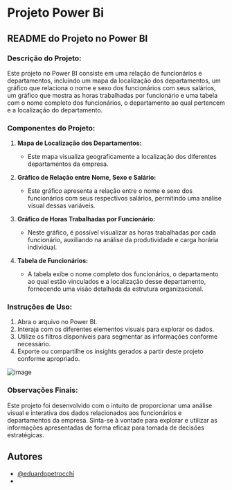 
# Projeto Power Bi

## README do Projeto no Power BI

### Descrição do Projeto:
Este projeto no Power BI consiste em uma relação de funcionários e departamentos, incluindo um mapa da localização dos departamentos, um gráfico que relaciona o nome e sexo dos funcionários com seus salários, um gráfico que mostra as horas trabalhadas por funcionário e uma tabela com o nome completo dos funcionários, o departamento ao qual pertencem e a localização do departamento.

### Componentes do Projeto:
1. **Mapa de Localização dos Departamentos:**
   - Este mapa visualiza geograficamente a localização dos diferentes departamentos da empresa.

2. **Gráfico de Relação entre Nome, Sexo e Salário:**
   - Este gráfico apresenta a relação entre o nome e sexo dos funcionários com seus respectivos salários, permitindo uma análise visual dessas variáveis.

3. **Gráfico de Horas Trabalhadas por Funcionário:**
   - Neste gráfico, é possível visualizar as horas trabalhadas por cada funcionário, auxiliando na análise da produtividade e carga horária individual.

4. **Tabela de Funcionários:**
   - A tabela exibe o nome completo dos funcionários, o departamento ao qual estão vinculados e a localização desse departamento, fornecendo uma visão detalhada da estrutura organizacional.

### Instruções de Uso:
1. Abra o arquivo no Power BI.
2. Interaja com os diferentes elementos visuais para explorar os dados.
3. Utilize os filtros disponíveis para segmentar as informações conforme necessário.
4. Exporte ou compartilhe os insights gerados a partir deste projeto conforme apropriado.

![image](https://github.com/eduardopetrocchi/desafiodiopowerbi/assets/134293790/b3a79f35-4324-4667-8793-b950cc3ab17d)


### Observações Finais:
Este projeto foi desenvolvido com o intuito de proporcionar uma análise visual e interativa dos dados relacionados aos funcionários e departamentos da empresa. Sinta-se à vontade para explorar e utilizar as informações apresentadas de forma eficaz para tomada de decisões estratégicas.

## Autores

- [@eduardopetrocchi](https://www.github.com/eduardopetrocchi)
- 




